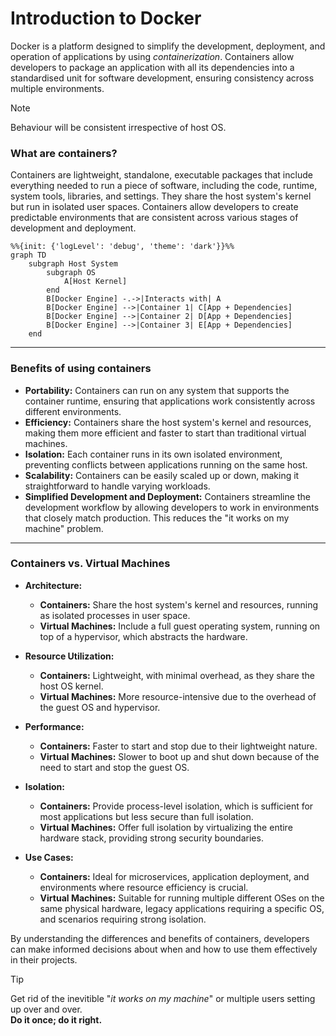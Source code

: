 # Introduction to Docker

Docker is a platform designed to simplify the development, deployment, and operation of applications by using *containerization*. Containers allow developers to package an application with all its dependencies into a standardised unit for software development, ensuring consistency across multiple environments.

> [!NOTE]
> Behaviour will be consistent irrespective of host OS.

### What are containers?

Containers are lightweight, standalone, executable packages that include everything needed to run a piece of software, including the code, runtime, system tools, libraries, and settings. They share the host system's kernel but run in isolated user spaces. Containers allow developers to create predictable environments that are consistent across various stages of development and deployment.

```mermaid
%%{init: {'logLevel': 'debug', 'theme': 'dark'}}%%
graph TD
    subgraph Host System
        subgraph OS
            A[Host Kernel]
        end
        B[Docker Engine] -.->|Interacts with| A
        B[Docker Engine] -->|Container 1| C[App + Dependencies]
        B[Docker Engine] -->|Container 2| D[App + Dependencies]
        B[Docker Engine] -->|Container 3| E[App + Dependencies]
    end
```

---

### Benefits of using containers

- **Portability:** Containers can run on any system that supports the container runtime, ensuring that applications work consistently across different environments.
- **Efficiency:** Containers share the host system's kernel and resources, making them more efficient and faster to start than traditional virtual machines.
- **Isolation:** Each container runs in its own isolated environment, preventing conflicts between applications running on the same host.
- **Scalability:** Containers can be easily scaled up or down, making it straightforward to handle varying workloads.
- **Simplified Development and Deployment:** Containers streamline the development workflow by allowing developers to work in environments that closely match production. This reduces the "it works on my machine" problem.

---

### Containers vs. Virtual Machines

- **Architecture:**
  - **Containers:** Share the host system's kernel and resources, running as isolated processes in user space.
  - **Virtual Machines:** Include a full guest operating system, running on top of a hypervisor, which abstracts the hardware.

- **Resource Utilization:**
  - **Containers:** Lightweight, with minimal overhead, as they share the host OS kernel.
  - **Virtual Machines:** More resource-intensive due to the overhead of the guest OS and hypervisor.

- **Performance:**
  - **Containers:** Faster to start and stop due to their lightweight nature.
  - **Virtual Machines:** Slower to boot up and shut down because of the need to start and stop the guest OS.

- **Isolation:**
  - **Containers:** Provide process-level isolation, which is sufficient for most applications but less secure than full isolation.
  - **Virtual Machines:** Offer full isolation by virtualizing the entire hardware stack, providing strong security boundaries.

- **Use Cases:**
  - **Containers:** Ideal for microservices, application deployment, and environments where resource efficiency is crucial.
  - **Virtual Machines:** Suitable for running multiple different OSes on the same physical hardware, legacy applications requiring a specific OS, and scenarios requiring strong isolation.

By understanding the differences and benefits of containers, developers can make informed decisions about when and how to use them effectively in their projects.

> [!TIP]
> Get rid of the inevitible "*it works on my machine*" or multiple users setting up over and over.  
> **Do it once; do it right.**
